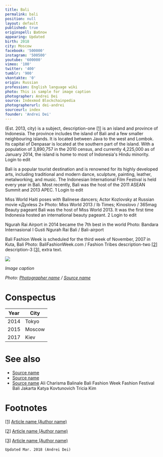 ```yaml
---
title: Bali
permalink: bali
position: null
layout: default
published: true
originspell: Шаблон
appearing: Updated
birth: 2018
city: Moscow
facebook: '500000'
instagram: '500500'
youtube: '600000'
vimeo: '100'
twitter: '400'
tumblr: '900'
vkontakte: '0'
origin: Russian
profession: English language wiki
photo: This is sample for image caption
photographer: Andrei Dei
source: Indexmod Blockchainpedia
photographerurl: dei-andrei
sourceurl: index
founder: 'Andrei Dei'
---
```


(Est. 2013, city) is a subject, description-one <span id="a1">[\[1\]](#f1)</span> is an island and province of Indonesia. The province includes the island of Bali and a few smaller neighbouring islands. It is located between Java to the west and Lombok. Its capital of Denpasar is located at the southern part of the island. With a population of 3,890,757 in the 2010 census, and currently 4,225,000 as of January 2014, the island is home to most of Indonesia's Hindu minority. Login to edit

Bali is a popular tourist destination and is renowned for its highly developed arts, including traditional and modern dance, sculpture, painting, leather, metalworking, and music. The Indonesian International Film Festival is held every year in Bali. Most recently, Bali was the host of the 2011 ASEAN Summit and 2013 APEC. 1 Login to edit

Miss World Haiti poses with Balinese dancers; Actor Kozlovsky at Russian movie «Духless 2»
Photo: Miss World 2013 / Ib Times; Kinoslovo / 365mag
Beauty pageant
Bali was the host of Miss World 2013. It was the first time Indonesia hosted an international beauty pageant. 2 Login to edit

Ngurah Rai Airport in 2014 became the 7th best in the world
Photo: Bandara Internasional I Gusti Ngurah Rai Bali / Bali-airport

Bali Fashion Week is scheduled for the third week of November, 2007 in Kuta, Bali
Photo: BaliFashionWeek.com / Fashion Tribes
description-two <span id="a2">[\[2\]](#f2)</span> description-3 <span id="a3">[\[3\]](#f3)</span>, extra text.

![](/images/image-name.jpg)

*Image caption*

*Photo: [Photographer name](http://example.net/) / [Source name](http://example.net/)*

# Conspectus

|Year|City|
|----|---------|
|2014|Tokyo|
|2015|Moscow|
|2017|Kiev|

# See also

- [Source name](http://example.net/)
- [Source name](http://example.net/)
- [Source name](http://example.net/)
Ali Charisma
Balinale
Bali Fashion Week
Fashion Festival Bali
Jakarta
Katya Kovtunovich
Tricia Kim

# Footnotes

[[1]](#a1) <span id="f1"></span> [Article name (Author name)](http://example.net/article)

[[2]](#a2) <span id="f2"></span> [Article name (Author name)](http://example.net/article)

[[3]](#a3) <span id="f3"></span> [Article name (Author name)](http://example.net/article)

`Updated Mar. 2018 (Andrei Dei)`
